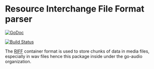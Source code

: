 # Resource Interchange File Format parser

[![GoDoc](http://godoc.org/github.com/go-audio/riff?status.svg)](http://godoc.org/github.com/go-audio/riff)

[![Build
Status](https://travis-ci.org/go-audio/riff.png)](https://travis-ci.org/go-audio/riff)

The [RIFF](https://en.wikipedia.org/wiki/Resource_Interchange_File_Format) container format is used to store chunks of data in media files, especially in wav files hence this package inside under the go-audio organization.
